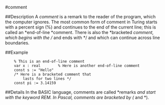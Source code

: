 
#comment

##Description
A *comment* is a remark to the reader of the program, which the computer ignores. The most common form of comment in Turing starts with a percent sign (%) and continues to the end of the current line; this is called an *end-of-line *comment. There is also the *bracketed *comment, which begins with the /* and ends with */ and which can continue across line boundaries.

##Example

        % This is an end-of-line comment
        var x : real        % Here is another end-of-line comment
        const s := "Hello"
        /* Here is a bracketed comment that
            lasts for two lines */
        const pi := 3.14159
##Details
In the BASIC language, comments are called *remarks *and start with the keyword REM. In Pascal, comments are bracketed by (* and *).
